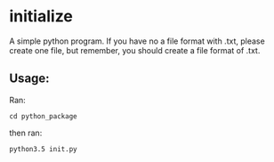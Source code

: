 # initialize
A simple python program.
If you have no a file format with .txt, please create one file, but remember, you should create a file format of .txt.

## Usage:

Ran:

<code>cd python_package</code>

then ran:

<code>python3.5 init.py</code>
